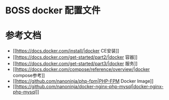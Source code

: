 # BOSS docker 配置文件

# 参考文档
* [[https://docs.docker.com/install/|docker CE安装]]
* [[https://docs.docker.com/get-started/part2/|docker 容器]]
* [[https://docs.docker.com/get-started/part3/|docker 服务]]
* [[https://docs.docker.com/compose/reference/overview/|docker compose参考]]
* [[https://github.com/nanoninja/php-fpm|PHP-FPM Docker Image]]
* [[https://github.com/nanoninja/docker-nginx-php-mysql|docker-nginx-php-mysql]]
